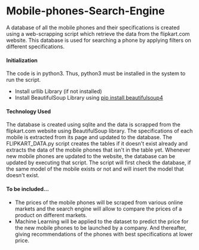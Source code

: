 # Mobile-phones-Search-Engine
A database of all the mobile phones and their specifications is created using a web-scrapping script which retrieve the data from the flipkart.com website. This database is used for searching a phone by applying filters on different specifications.

#### Initialization

The code is in python3. Thus, python3 must be installed in the system to run the script.
* Install urllib Library (if not installed)
* Install BeautifulSoup Library using [pip install beautifulsoup4](https://pypi.org/project/beautifulsoup4/)

#### Technology Used

The database is created using sqlite and the data is scrapped from the flipkart.com website using BeautifulSoup library. The specifications of each mobile is extracted from its page and updated to the database. The FLIPKART_DATA.py script creates the tables if it doesn't exist already and extracts the data of the mobile phones that isn't in the table yet. Whenever new mobile phones are updated to the website, the database can be updated by executing that script. The script will first check the database, if the same model of the mobile exists or not and will insert the model that doesn't exist.

#### To be included...

* The prices of the mobile phones will be scraped from various online markets and the search engine will allow to compare the prices of a product on different markets.
* Machine Learning will be applied to the dataset to predict the price for the new mobile phones to be launched by a company. And thereafter, giving recommendations of the phones with best specifications at lower price.

